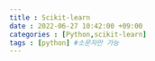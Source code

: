 ```yaml
---
title : Scikit-learn
date : 2022-06-27 10:42:00 +09:00 
categories : [Python,scikit-learn]
tags : [python] #소문자만 가능
---
```

